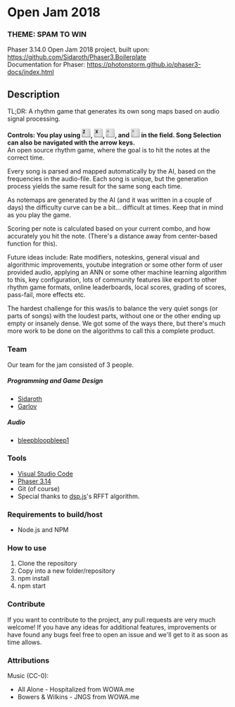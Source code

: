 # Open Jam 2018
### THEME: SPAM TO WIN

Phaser 3.14.0 Open Jam 2018 project, built upon: https://github.com/Sidaroth/Phaser3.Boilerplate </br>
Documentation for Phaser: https://photonstorm.github.io/phaser3-docs/index.html

## Description
TL;DR: A rhythm game that generates its own song maps based on audio signal processing. 

<b>Controls: You play using <img src="img/z.png" width="20" height="20" />, <img src="img/x.png" width="20" height="20" />, <img src="img/,.png" width="20" height="20" />, and <img src="img/..png" width="20" height="20" /> in the field. Song Selection can also be navigated with the arrow keys.</b></br>
An open source rhythm game, where the goal is to hit the notes at the correct time.

Every song is parsed and mapped automatically by the AI, based on the frequencies in the audio-file. Each song is unique, but the generation process yields the same result for the same song each time.

As notemaps are generated by the AI (and it was written in a couple of days) the difficulty curve can be a bit... difficult at times. Keep that in mind as you play the game. 

Scoring per note is calculated based on your current combo, and how accurately you hit the note. (There's a distance away from center-based function for this). 

Future ideas include: Rate modifiers, noteskins, general visual and algorithmic improvements, youtube integration or some other form of user provided audio, applying an ANN or some other machine learning algorithm to this, key configuration, lots of community features like export to other rhythm game formats, online leaderboards, local scores, grading of scores, pass-fail, more effects etc.

The hardest challenge for this was/is to balance the very quiet songs (or parts of songs) with the loudest parts, without one or the other ending up empty or insanely dense. We got some of the ways there, but there's much more work to be done on the algorithms to call this a complete product.

### Team
Our team for the jam consisted of 3 people.

##### Programming and Game Design
 - [Sidaroth](https://github.com/sidaroth)
 - [Garlov](https://github.com/garlov)

##### Audio
- [bleepbloopbleep1](https://github.com/bleepbloopbleep1)

### Tools
-   [Visual Studio Code](https://github.com/Microsoft/vscode)
-   [Phaser 3.14](https://github.com/photonstorm/phaser)
- Git (of course)
- Special thanks to [dsp.js](https://github.com/corbanbrook/dsp.js)'s RFFT algorithm.

### Requirements to build/host
-   Node.js and NPM

### How to use
1. Clone the repository
2. Copy into a new folder/repository
3. npm install
4. npm start


### Contribute
If you want to contribute to the project, any pull requests are very much welcome! If you have any ideas for additional features, improvements or have found any bugs feel free to open an issue and we'll get to it as soon as time allows.

### Attributions
Music (CC-0):
- All Alone - Hospitalized from WOWA.me
- Bowers & Wilkins - JNGS from WOWA.me
